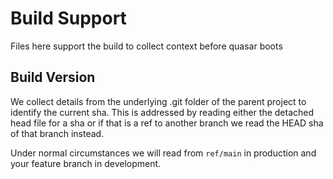 # Build Support
Files here support the build to collect context before quasar boots

## Build Version

We collect details from the underlying .git folder of the parent project to identify the current sha.
This is addressed by reading either the detached head file for a sha or if that is a ref to another
branch we read the HEAD sha of that branch instead.

Under normal circumstances we will read from `ref/main` in production and your feature branch in development.

